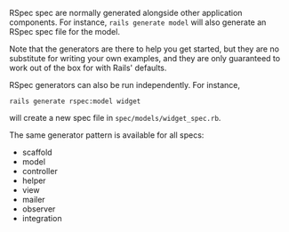 RSpec spec are normally generated alongside other application components.
For instance, `rails generate model` will also generate an RSpec spec file
for the model.

Note that the generators are there to help you get started, but they are no
substitute for writing your own examples, and they are only guaranteed to work
out of the box for with Rails' defaults.

RSpec generators can also be run independently. For instance,

    rails generate rspec:model widget

will create a new spec file in `spec/models/widget_spec.rb`.

The same generator pattern is available for all specs:

* scaffold
* model
* controller
* helper
* view
* mailer
* observer
* integration
